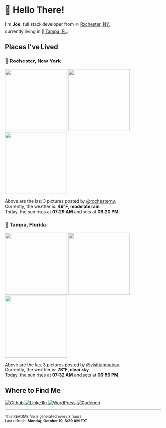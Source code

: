 <h1>👋 Hello There!</h1>
<p>
  I'm <strong>Joe</strong>, full stack developer from ⛄ <a href="#rochester_ny">Rochester, NY</a>,<br />currently living in
  🌴 <a href="#tampa_fl">Tampa, FL</a>.
</p>

<h2>Places I've Lived</h2>

<h3 id="rochester_ny">📍 <a href="https://en.wikipedia.org/wiki/Rochester,_New_York">Rochester, New York</a></h3>

<p>
  <img src=https:&#x2F;&#x2F;scontent-ort2-1.cdninstagram.com&#x2F;v&#x2F;t51.2885-15&#x2F;sh0.08&#x2F;e35&#x2F;p640x640&#x2F;121664554_191125152531911_5420181026549878991_n.jpg?_nc_ht&#x3D;scontent-ort2-1.cdninstagram.com&amp;_nc_cat&#x3D;111&amp;_nc_ohc&#x3D;qsPnXSzSamkAX8PHqoL&amp;_nc_tp&#x3D;25&amp;oh&#x3D;67b925478e6ca9509567ccd831b8c14f&amp;oe&#x3D;5FB51A9F alt="" height="200">
  <img src=https:&#x2F;&#x2F;scontent-ort2-1.cdninstagram.com&#x2F;v&#x2F;t51.2885-15&#x2F;sh0.08&#x2F;e35&#x2F;p640x640&#x2F;121734333_343692953558389_1606191690272020030_n.jpg?_nc_ht&#x3D;scontent-ort2-1.cdninstagram.com&amp;_nc_cat&#x3D;101&amp;_nc_ohc&#x3D;X81-widcFO0AX_RI_je&amp;_nc_tp&#x3D;25&amp;oh&#x3D;6b17d0a9c0e5627a1edc07975e7a71e1&amp;oe&#x3D;5FB77C79 alt="" height="200">
  <img src=https:&#x2F;&#x2F;scontent-ort2-1.cdninstagram.com&#x2F;v&#x2F;t51.2885-15&#x2F;sh0.08&#x2F;e35&#x2F;p640x640&#x2F;121725748_355527969228946_7819318937998189710_n.jpg?_nc_ht&#x3D;scontent-ort2-1.cdninstagram.com&amp;_nc_cat&#x3D;110&amp;_nc_ohc&#x3D;-KNdNnws0qsAX8haQq4&amp;_nc_tp&#x3D;25&amp;oh&#x3D;b55127a4e6f201954cec77ec1dfcf93c&amp;oe&#x3D;5FB74D35 alt="" height="200">
</p>

<p>
  Above are the last 3 pictures posted by <a href="https://www.instagram.com/rochesterny/">@rochesterny</a>.<br/>
  Currently, the weather is: <strong>49℉, moderate rain</strong><br/>
  Today, the sun rises at <strong>07:29 AM</strong> and sets at <strong>06:20 PM</strong>.
</p>

<h3 id="tampa_fl">📍 <a href="https://en.wikipedia.org/wiki/Tampa,_Florida">Tampa, Florida</a></h3>

<p>
  <img src=https:&#x2F;&#x2F;scontent-lga3-1.cdninstagram.com&#x2F;v&#x2F;t51.2885-15&#x2F;sh0.08&#x2F;e35&#x2F;p640x640&#x2F;121269296_205606687739153_8342238848923984092_n.jpg?_nc_ht&#x3D;scontent-lga3-1.cdninstagram.com&amp;_nc_cat&#x3D;105&amp;_nc_ohc&#x3D;sxfZpYI7bKIAX-WF_QO&amp;_nc_tp&#x3D;25&amp;oh&#x3D;842821c4ff43dad859592f27d5e119cf&amp;oe&#x3D;5F90159A alt="" height="200">
  <img src=https:&#x2F;&#x2F;scontent-lga3-1.cdninstagram.com&#x2F;v&#x2F;t51.2885-15&#x2F;sh0.08&#x2F;e35&#x2F;p640x640&#x2F;121278292_2681478505502876_6504845727848454794_n.jpg?_nc_ht&#x3D;scontent-lga3-1.cdninstagram.com&amp;_nc_cat&#x3D;108&amp;_nc_ohc&#x3D;9gVEEGIE2F4AX_cs3b5&amp;_nc_tp&#x3D;25&amp;oh&#x3D;07d8b49324e9d9cd60ec90bc76fd608d&amp;oe&#x3D;5FB69358 alt="" height="200">
  <img src=https:&#x2F;&#x2F;scontent-lga3-1.cdninstagram.com&#x2F;v&#x2F;t51.2885-15&#x2F;sh0.08&#x2F;e35&#x2F;p640x640&#x2F;120497055_618778642142022_3907351443033520085_n.jpg?_nc_ht&#x3D;scontent-lga3-1.cdninstagram.com&amp;_nc_cat&#x3D;106&amp;_nc_ohc&#x3D;rEPSUOeznV4AX-LTSzq&amp;_nc_tp&#x3D;25&amp;oh&#x3D;6b5b17a2bbb4b55e897a70ef63c617a3&amp;oe&#x3D;5FB5C0A8 alt="" height="200">
</p>

<p>
  Above are the last 3 pictures posted by <a href="https://www.instagram.com/visittampabay/">@visittampabay</a>.<br/>
  Currently, the weather is: <strong>78℉, clear sky</strong><br/>
  Today, the sun rises at <strong>07:32 AM</strong> and sets at <strong>06:56 PM</strong>.
</p>

<h2>Where to Find Me</h2>

<p>
  <a href="https://github.com/josephfusco/" target="_blank">
    <img
      alt="Github"
      src="https://img.shields.io/badge/GitHub-%2312100E.svg?&style=for-the-badge&logo=Github&logoColor=white"
    />
  </a>
  <a href="https://www.linkedin.com/in/josephfusco3/" target="_blank">
    <img
      alt="LinkedIn"
      src="https://img.shields.io/badge/linkedin-%230077B5.svg?&style=for-the-badge&logo=linkedin&logoColor=white"
    />
  </a>
  <a href="https://profiles.wordpress.org/joefusco/" target="_blank">
    <img
      alt="WordPress"
      src="https://img.shields.io/badge/wordpress-%2321759B.svg?&style=for-the-badge&logo=wordpress&logoColor=white"
    />
  </a>
  <a href="https://codepen.io/fusco/" target="_blank">
    <img
      alt="Codepen"
      src="https://img.shields.io/badge/codepen-%23000000.svg?&style=for-the-badge&logo=codepen&logoColor=white"
    />
  </a>
</p>

<hr/>

<p>
  <small
    >This README file is generated every 3 hours.
    <br />
    Last refresh: <strong>Monday, October 19, 8:29 AM EDT</strong>
    <br />
  </small>
</p>
